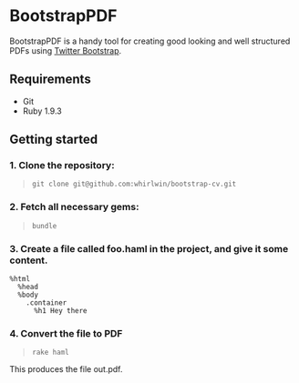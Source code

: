 # BootstrapPDF

BootstrapPDF is a handy tool for creating good looking and well structured PDFs
using [Twitter Bootstrap](http://twitter.github.com/bootstrap/).


## Requirements

- Git
- Ruby 1.9.3


## Getting started

### 1. Clone the repository:
>     git clone git@github.com:whirlwin/bootstrap-cv.git

### 2. Fetch all necessary gems:
>     bundle

### 3. Create a file called foo.haml in the project, and give it some content.
    %html
      %head
      %body
        .container
          %h1 Hey there

### 4. Convert the file to PDF
>     rake haml

This produces the file out.pdf.
